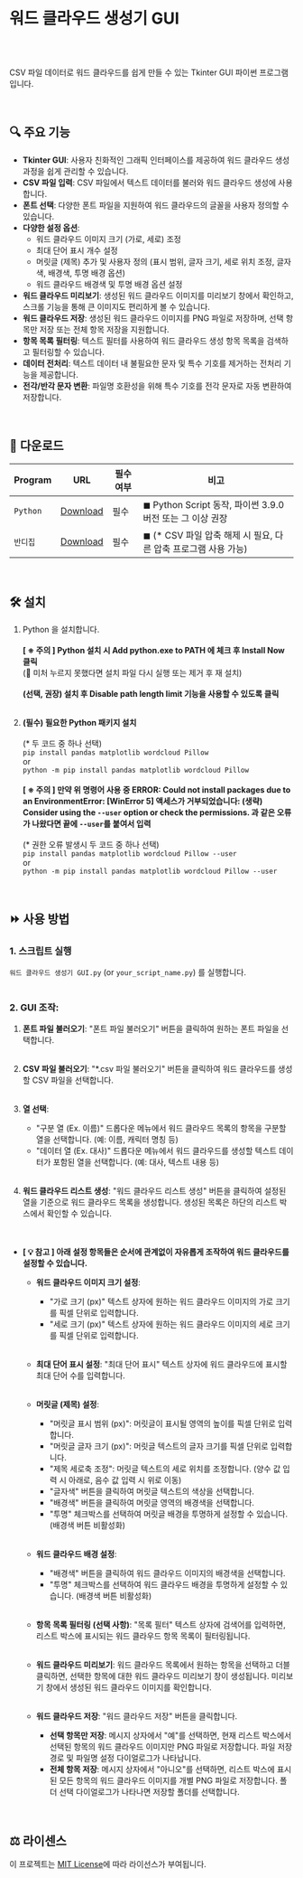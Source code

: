 # 워드 클라우드 생성기 GUI
<BR> <BR>

CSV 파일 데이터로 워드 클라우드를 쉽게 만들 수 있는 Tkinter GUI 파이썬 프로그램입니다.

<BR>

## 🔍 주요 기능
- **Tkinter GUI**: 사용자 친화적인 그래픽 인터페이스를 제공하여 워드 클라우드 생성 과정을 쉽게 관리할 수 있습니다.
- **CSV 파일 입력**: CSV 파일에서 텍스트 데이터를 불러와 워드 클라우드 생성에 사용합니다.
- **폰트 선택**: 다양한 폰트 파일을 지원하여 워드 클라우드의 글꼴을 사용자 정의할 수 있습니다.
- **다양한 설정 옵션**:
    - 워드 클라우드 이미지 크기 (가로, 세로) 조정
    - 최대 단어 표시 개수 설정
    - 머릿글 (제목) 추가 및 사용자 정의 (표시 범위, 글자 크기, 세로 위치 조정, 글자색, 배경색, 투명 배경 옵션)
    - 워드 클라우드 배경색 및 투명 배경 옵션 설정
- **워드 클라우드 미리보기**: 생성된 워드 클라우드 이미지를 미리보기 창에서 확인하고, 스크롤 기능을 통해 큰 이미지도 편리하게 볼 수 있습니다.
- **워드 클라우드 저장**: 생성된 워드 클라우드 이미지를 PNG 파일로 저장하며, 선택 항목만 저장 또는 전체 항목 저장을 지원합니다.
- **항목 목록 필터링**:  텍스트 필터를 사용하여 워드 클라우드 생성 항목 목록을 검색하고 필터링할 수 있습니다.
- **데이터 전처리**: 텍스트 데이터 내 불필요한 문자 및 특수 기호를 제거하는 전처리 기능을 제공합니다.
- **전각/반각 문자 변환**: 파일명 호환성을 위해 특수 기호를 전각 문자로 자동 변환하여 저장합니다.

<BR>

## 💾 다운로드 <BR>
| Program                                | URL                                                | 필수여부 | 비고                                                                                           |
|----------------------------------------|----------------------------------------------------|----------|------------------------------------------------------------------------------------------------|
| `Python`            | [Download](https://www.python.org/downloads/)   | 필수     | ◼ Python Script 동작, 파이썬 3.9.0 버전 또는 그 이상 권장 |
| `반디집`             | [Download](https://kr.bandisoft.com/bandizip/)   | 필수     | ◼ (* CSV 파일 압축 해제 시 필요, 다른 압축 프로그램 사용 가능) |

<BR>

## 🛠️ 설치

1. Python 을 설치합니다. <BR> <BR>
**[ ※ 주의 ] Python 설치 시 Add python.exe to PATH 에 체크 후 Install Now 클릭** <BR>
(📌 미처 누르지 못했다면 설치 파일 다시 실행 또는 제거 후 재 설치) <BR> <BR>
**(선택, 권장) 설치 후 Disable path length limit 기능을 사용할 수 있도록 클릭** <BR> <BR>

2. **(필수) 필요한 Python 패키지 설치** <BR> <BR>
(* 두 코드 중 하나 선택) <BR>
`pip install pandas matplotlib wordcloud Pillow` <BR>
or <BR>
`python -m pip install pandas matplotlib wordcloud Pillow` <BR> <BR>
**[ ※ 주의 ] 만약 위 명령어 사용 중 ERROR: Could not install packages due to an EnvironmentError: [WinError 5] 액세스가 거부되었습니다: (생략) Consider using the `--user` option or check the permissions. 과 같은 오류가 나왔다면 끝에 `--user`를 붙여서 입력** <BR> <BR>
(* 권한 오류 발생시 두 코드 중 하나 선택) <BR>
`pip install pandas matplotlib wordcloud Pillow --user` <BR>
or <BR>
`python -m pip install pandas matplotlib wordcloud Pillow --user` <BR>

<BR>

## ⏩ 사용 방법

### 1. **스크립트 실행**

`워드 클라우드 생성기 GUI.py` (or `your_script_name.py`) 를 실행합니다. <BR> <BR>

### 2. **GUI 조작**:

   1. **폰트 파일 불러오기**: "폰트 파일 불러오기" 버튼을 클릭하여 원하는 폰트 파일을 선택합니다. <BR> <BR>
   
   2. **CSV 파일 불러오기**: "*.csv 파일 불러오기" 버튼을 클릭하여 워드 클라우드를 생성할 CSV 파일을 선택합니다. <BR> <BR>
   
   3. **열 선택**:
      - "구분 열 (Ex. 이름)" 드롭다운 메뉴에서 워드 클라우드 목록의 항목을 구분할 열을 선택합니다. (예: 이름, 캐릭터 명칭 등)
      - "데이터 열 (Ex. 대사)" 드롭다운 메뉴에서 워드 클라우드를 생성할 텍스트 데이터가 포함된 열을 선택합니다. (예: 대사, 텍스트 내용 등) <BR> <BR>
      
   4. **워드 클라우드 리스트 생성**: "워드 클라우드 리스트 생성" 버튼을 클릭하여 설정된 열을 기준으로 워드 클라우드 목록을 생성합니다. 생성된 목록은 하단의 리스트 박스에서 확인할 수 있습니다. <BR> <BR> <BR>


- **[ 💡 참고 ] 아래 설정 항목들은 순서에 관계없이 자유롭게 조작하여 워드 클라우드를 설정할 수 있습니다.** <BR>

   - **워드 클라우드 이미지 크기 설정**:
      - "가로 크기 (px)" 텍스트 상자에 원하는 워드 클라우드 이미지의 가로 크기를 픽셀 단위로 입력합니다.
      - "세로 크기 (px)" 텍스트 상자에 원하는 워드 클라우드 이미지의 세로 크기를 픽셀 단위로 입력합니다. <BR> <BR>

   - **최대 단어 표시 설정**: "최대 단어 표시" 텍스트 상자에 워드 클라우드에 표시할 최대 단어 수를 입력합니다. <BR> <BR>

   - **머릿글 (제목) 설정**:
      - "머릿글 표시 범위 (px)": 머릿글이 표시될 영역의 높이를 픽셀 단위로 입력합니다.
      - "머릿글 글자 크기 (px)": 머릿글 텍스트의 글자 크기를 픽셀 단위로 입력합니다.
      - "제목 세로축 조정": 머릿글 텍스트의 세로 위치를 조정합니다. (양수 값 입력 시 아래로, 음수 값 입력 시 위로 이동)
      - "글자색" 버튼을 클릭하여 머릿글 텍스트의 색상을 선택합니다.
      - "배경색" 버튼을 클릭하여 머릿글 영역의 배경색을 선택합니다.
      - "투명" 체크박스를 선택하여 머릿글 배경을 투명하게 설정할 수 있습니다. (배경색 버튼 비활성화) <BR> <BR>

   - **워드 클라우드 배경 설정**:
      - "배경색" 버튼을 클릭하여 워드 클라우드 이미지의 배경색을 선택합니다.
      - "투명" 체크박스를 선택하여 워드 클라우드 배경을 투명하게 설정할 수 있습니다. (배경색 버튼 비활성화) <BR> <BR>

   - **항목 목록 필터링 (선택 사항)**: "목록 필터" 텍스트 상자에 검색어를 입력하면, 리스트 박스에 표시되는 워드 클라우드 항목 목록이 필터링됩니다. <BR> <BR>

   - **워드 클라우드 미리보기**: 워드 클라우드 목록에서 원하는 항목을 선택하고 더블 클릭하면, 선택한 항목에 대한 워드 클라우드 미리보기 창이 생성됩니다. 미리보기 창에서 생성된 워드 클라우드 이미지를 확인합니다. <BR> <BR>

   - **워드 클라우드 저장**: "워드 클라우드 저장" 버튼을 클릭합니다.
      - **선택 항목만 저장**: 메시지 상자에서 "예"를 선택하면, 현재 리스트 박스에서 선택된 항목의 워드 클라우드 이미지만 PNG 파일로 저장합니다. 파일 저장 경로 및 파일명 설정 다이얼로그가 나타납니다.
      - **전체 항목 저장**: 메시지 상자에서 "아니오"를 선택하면, 리스트 박스에 표시된 모든 항목의 워드 클라우드 이미지를 개별 PNG 파일로 저장합니다. 폴더 선택 다이얼로그가 나타나면 저장할 폴더를 선택합니다.
<BR>

## ⚖️ 라이센스
이 프로젝트는 [MIT License](LICENSE)에 따라 라이선스가 부여됩니다.
